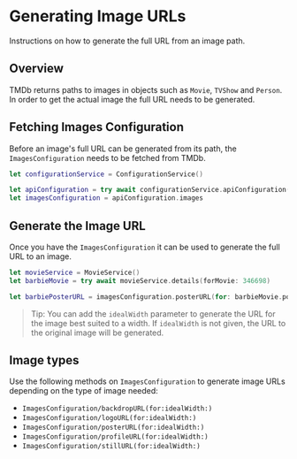 # Generating Image URLs

Instructions on how to generate the full URL from an image path.

## Overview

TMDb returns paths to images in objects such as ``Movie``, ``TVShow`` and
``Person``. In order to get the actual image the full URL needs to be
generated.

## Fetching Images Configuration

Before an image's full URL can be generated from its path, the
``ImagesConfiguration`` needs to be fetched from TMDb.

```swift
let configurationService = ConfigurationService()

let apiConfiguration = try await configurationService.apiConfiguration()
let imagesConfiguration = apiConfiguration.images
```

## Generate the Image URL

Once you have the ``ImagesConfiguration`` it can be used to generate the full
URL to an image.

```swift
let movieService = MovieService()
let barbieMovie = try await movieService.details(forMovie: 346698)

let barbiePosterURL = imagesConfiguration.posterURL(for: barbieMovie.posterPath)
```

> Tip: You can add the `idealWidth` parameter to generate the URL for the image
best suited to a width. If `idealWidth` is not given, the URL to the original
image will be generated.

## Image types

Use the following methods on ``ImagesConfiguration`` to generate image URLs
depending on the type of image needed:

* ``ImagesConfiguration/backdropURL(for:idealWidth:)``
* ``ImagesConfiguration/logoURL(for:idealWidth:)``
* ``ImagesConfiguration/posterURL(for:idealWidth:)``
* ``ImagesConfiguration/profileURL(for:idealWidth:)``
* ``ImagesConfiguration/stillURL(for:idealWidth:)``
